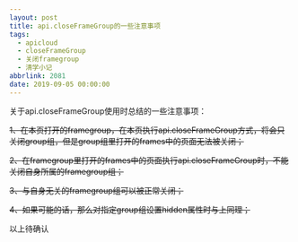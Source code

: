 ```yaml
---
layout: post
title: api.closeFrameGroup的一些注意事项
tags:
  - apicloud
  - closeFrameGroup
  - 关闭framegroup
  - 清学小记
abbrlink: 2081
date: 2019-09-05 00:00:00
---
```


<!-- wp:paragraph -->

关于api.closeFrameGroup使用时总结的一些注意事项：

<!-- /wp:paragraph -->

<!-- wp:paragraph {"textColor":"vivid-cyan-blue"} -->

<s>1、在本页打开的framegroup，在本页执行api.closeFrameGroup方式，将会只关闭group组，但是group组里打开的frames中的页面无法被关闭；</s>

<!-- /wp:paragraph -->

<!-- wp:paragraph {"textColor":"vivid-cyan-blue"} -->

<s>2、在framegroup里打开的frames中的页面执行api.closeFrameGroup时，不能关闭自身所属的framegroup组；</s>

<!-- /wp:paragraph -->

<!-- wp:paragraph {"textColor":"vivid-cyan-blue"} -->

<s>3、与自身无关的framegroup组可以被正常关闭；</s>

<!-- /wp:paragraph -->

<!-- wp:paragraph -->

<s>4、如果可能的话，那么对指定group组设置hidden属性时与上同理；</s>

<!-- /wp:paragraph -->

<!-- wp:paragraph -->

以上待确认

<!-- /wp:paragraph -->